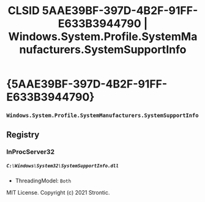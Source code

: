 ﻿---
title: "CLSID 5AAE39BF-397D-4B2F-91FF-E633B3944790 | Windows.System.Profile.SystemManufacturers.SystemSupportInfo"
excerpt: What is COM-Object CLSID 5AAE39BF-397D-4B2F-91FF-E633B3944790?
---

# {5AAE39BF-397D-4B2F-91FF-E633B3944790}

### `Windows.System.Profile.SystemManufacturers.SystemSupportInfo`

## Registry


### InProcServer32

##### `C:\Windows\System32\SystemSupportInfo.dll`
* ThreadingModel: `Both`

MIT License. Copyright (c) 2021 Strontic.


